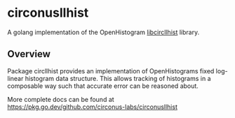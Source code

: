 # circonusllhist
A golang implementation of the OpenHistogram [libcircllhist](https://github.com/openhistogram/libcircllhist) library.

## Overview
Package circllhist provides an implementation of OpenHistograms fixed log-linear histogram data structure.  This allows tracking 
of histograms in a composable way such that accurate error can be reasoned about.

More complete docs can be found at https://pkg.go.dev/github.com/circonus-labs/circonusllhist
